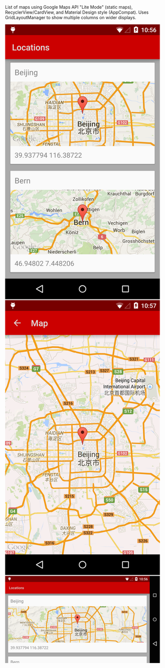 List of maps using Google Maps API "Lite Mode" (static maps), RecyclerView/CardView, and Material Design style (AppCompat). Uses GridLayoutManager to show multiple columns on wider displays.

![Map list on N5 Lollipop](/images/n5_list.png)
![Map on N5 Lollipop](/images/n5_map.png)
![Map list on N5 Lollipop in landscape mode](/images/n5_list_land.png)

